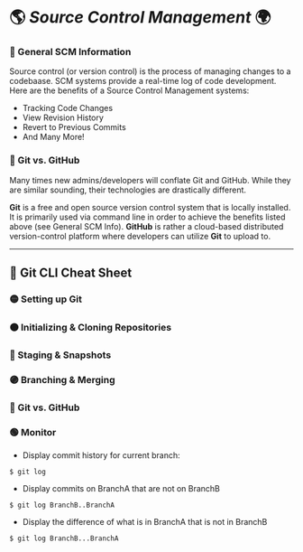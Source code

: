 # :earth_americas: _Source Control Management_ :earth_africa:

<!--General SCM-->
### :banana: General SCM Information
Source control (or version control) is the process of managing changes to a codebaase. SCM systems provide a real-time log of code development. Here are the benefits of a Source Control Management systems:
- Tracking Code Changes
- View Revision History
- Revert to Previous Commits
- And Many More!

<!--Git vs GitHub-->
### :orange: Git vs. GitHub
Many times new admins/developers will conflate Git and GitHub. While they are similar sounding, their technologies are drastically different.

**Git** is a free and open source version control system that is locally installed. It is primarily used via command line in order to achieve the benefits listed above (see General SCM Info). **GitHub** is rather a cloud-based distributed version-control platform where developers can utilize **Git** to upload to.

___
<!--Cheat Sheet-->
## :notebook: Git CLI Cheat Sheet

### :yellow_circle: Setting up Git

### :orange_circle: Initializing & Cloning Repositories

### :red_circle: Staging & Snapshots

### :purple_circle: Branching & Merging

### :large_blue_circle: Git vs. GitHub

### :green_circle: Monitor
- Display commit history for current branch:
```
$ git log
```
- Display commits on BranchA that are not on BranchB
```
$ git log BranchB..BranchA
```
- Display the difference of what is in BranchA that is not in BranchB
```
$ git log BranchB...BranchA
```
